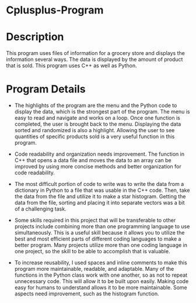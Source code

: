# Cplusplus-Program
# Description
This program uses files of information for a grocery store and displays the information several ways. 
The data is displayed by the amount of product that is sold.
This program uses C++ as well as Python. 

# Program Details
* The highlights of the program are the menu and the Python code to display the data, which is the strongest part of the program. The menu is easy to read and navigate and works on a loop. Once one function is completed, the user is brought back to the menu. Displaying the data sorted and randomized is also a highlight. Allowing the user to see quantities of specific products sold is a very useful function in this program. 

* Code readability and organization needs improvement. The function in C++ that opens a data file and moves the data to an array can be improved by using more concise methods and better organization for code readability. 

* The most difficult portion of code to write was to write the data from a dictionary in Python to a file that was usable in the C++ code. Then, take the data from the file and utilize it to make a star histogram. Getting the data from the file, sorting and placing it into separate vectors was a bit of a challenging task. 

* Some skills required in this project that will be transferable to other projects include combining more than one programming language to use simultaneously. This is a useful skill because it allows you to utilize the best and most efficient parts of different coding languages to make a better program. Many projects utilize more than one coding language in one project, so the skill to be able to accomplish that is valuable. 

* To increase reusability, I used spaces and inline comments to make this program more maintainable, readable, and adaptable. Many of the functions in the Python class work with one another, so as not to repeat unnecessary code. This will allow it to be built upon easily. Making code easy for humans to understand allows it to be more maintainable. Some aspects need improvement, such as the histogram function. 
